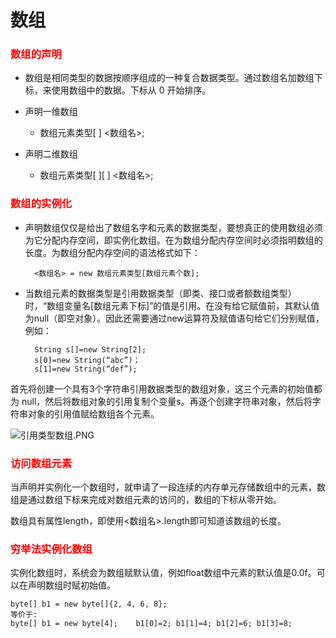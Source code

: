 # **数组**

<font color=red></font>

### <font color=red>数组的声明</font>

- 数组是相同类型的数据按顺序组成的一种复合数据类型。通过数组名加数组下标，来使用数组中的数据。下标从 0 开始排序。

- 声明一维数组
	- 数组元素类型[ ] <数组名>;

- 声明二维数组

    - 数组元素类型[ ][ ] <数组名>;

### <font color=red>数组的实例化</font>

- 声明数组仅仅是给出了数组名字和元素的数据类型，要想真正的使用数组必须为它分配内存空间，即实例化数组。在为数组分配内存空间时必须指明数组的长度。为数组分配内存空间的语法格式如下：

		<数组名> = new 数组元素类型[数组元素个数];

- 当数组元素的数据类型是引用数据类型（即类、接口或者额数组类型）时，“数组变量名[数组元素下标]”的值是引用。在没有给它赋值前，其默认值为null（即空对象）。因此还需要通过new运算符及赋值语句给它们分别赋值，例如：

        String s[]=new String[2];
        s[0]=new String(“abc”)；
        s[1]=new String(“def”);

首先将创建一个具有3个字符串引用数据类型的数组对象，这三个元素的初始值都为            null，然后将数组对象的引用复制个变量s。再逐个创建字符串对象，然后将字符串对象的引用值赋给数组各个元素。

![引用类型数组.PNG](http://img.blog.csdn.net/20180220112525969)

### <font color=red>访问数组元素</font>

当声明并实例化一个数组时，就申请了一段连续的内存单元存储数组中的元素，数组是通过数组下标来完成对数组元素的访问的，数组的下标从零开始。

数组具有属性length，即使用<数组名>.length即可知道该数组的长度。

### <font color=red>穷举法实例化数组</font>

实例化数组时，系统会为数组赋默认值，例如float数组中元素的默认值是0.0f。可以在声明数组时赋初始值。

	byte[] b1 = new byte[]{2, 4, 6, 8};
	等价于:
	byte[] b1 = new byte[4];    b1[0]=2; b1[1]=4; b1[2]=6; b1[3]=8;




